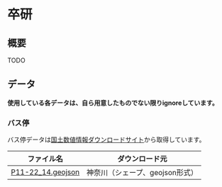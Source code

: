 # 卒研

## 概要
TODO


## データ
**使用している各データは、自ら用意したものでない限りignoreしています。**

### バス停
バス停データは[国土数値情報ダウンロードサイト](https://nlftp.mlit.go.jp/ksj/gml/datalist/KsjTmplt-P11-v3_0.html)から取得しています。

| ファイル名 | ダウンロード元             |
| --- |---------------------|
| [P11-22_14.geojson](dataset/busstpos/kanagawa/P11-22_14.geojson)| 神奈川（シェープ、geojson形式） |

